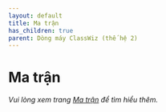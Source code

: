 ```yaml
---
layout: default
title: Ma trận
has_children: true
parent: Dòng máy ClassWiz (thế hệ 2)
---
```


# Ma trận
*Vui lòng xem trang [Ma trận](/thu-vien-ma-tran/docs/ma-tran.html) để tìm hiểu thêm.*